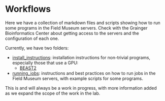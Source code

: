 # Workflows

Here we have a collection of markdown files and scripts showing how to run some programs in the Field Museum servers. Check with the Grainger Bioinformatics Center about getting access to the servers and the configuration of each one. 

Currently, we have two folders:

 * [install_instructions](install_instructions/): installation instructions for non-trivial programs, especially those that use a GPU:
   * [BEAST2](install_instructions/BEAST2_with_GPU_support.md)
 * [running_jobs](running_jobs/): instructions and best practices on how to run jobs in the Field Museum servers, with example scripts for some programs.
 
 This is and will always be a work in progress, with more information added as we expand the scope of the work in the lab.
